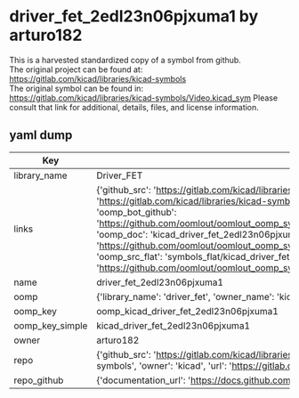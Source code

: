 # driver_fet_2edl23n06pjxuma1 by arturo182  
This is a harvested standardized copy of a symbol from github.  
The original project can be found at:  
https://gitlab.com/kicad/libraries/kicad-symbols  
The original symbol can be found in:
https://gitlab.com/kicad/libraries/kicad-symbols/Video.kicad_sym
Please consult that link for additional, details, files, and license information.  
## yaml dump  
| Key | Value |  
| --- | --- |  
| library_name | Driver_FET |  
| links | {'github_src': 'https://gitlab.com/kicad/libraries/kicad-symbols/Video.kicad_sym', 'github_src_repo': 'https://gitlab.com/kicad/libraries/kicad-symbols', 'oomp_bot': 'kicad_driver_fet_2edl23n06pjxuma1/working', 'oomp_bot_github': 'https://github.com/oomlout/oomlout_oomp_symbol_bot/tree/main/kicad_driver_fet_2edl23n06pjxuma1/working', 'oomp_doc': 'kicad_driver_fet_2edl23n06pjxuma1/working', 'oomp_doc_github': 'https://github.com/oomlout/oomlout_oomp_symbol_doc/tree/main/kicad_driver_fet_2edl23n06pjxuma1/working', 'oomp_src_flat': 'symbols_flat/kicad_driver_fet_2edl23n06pjxuma1/working', 'oomp_src_flat_github': 'https://github.com/oomlout/oomlout_oomp_symbol_src/tree/main/kicad_driver_fet_2edl23n06pjxuma1/working'} |  
| name | driver_fet_2edl23n06pjxuma1 |  
| oomp | {'library_name': 'driver_fet', 'owner_name': 'kicad', 'symbol_name': 'driver_fet_2edl23n06pjxuma1'} |  
| oomp_key | oomp_kicad_driver_fet_2edl23n06pjxuma1 |  
| oomp_key_simple | kicad_driver_fet_2edl23n06pjxuma1 |  
| owner | arturo182 |  
| repo | {'github_src': 'https://gitlab.com/kicad/libraries/kicad-symbols/Video.kicad_sym', 'name': 'libraries/kicad-symbols', 'owner': 'kicad', 'url': 'https://gitlab.com/kicad/libraries/kicad-symbols'} |  
| repo_github | {'documentation_url': 'https://docs.github.com/rest/repos/repos#get-a-repository', 'message': 'Not Found'} |  

